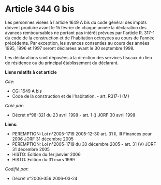 # Article 344 G bis

Les personnes visées à l'article 1649 A bis du code général des impôts doivent produire avant le 15 février de chaque année
la déclaration des avances remboursables ne portant pas intérêt prévues par l'article R. 317-1 du code de la construction et
de l'habitation octroyées au cours de l'année précédente. Par exception, les avances consenties au cours des années 1995,
1996 et 1997 seront déclarées avant le 30 septembre 1998.

Les déclarations sont déposées à la direction des services fiscaux du lieu de résidence ou du principal établissement du
déclarant.

**Liens relatifs à cet article**

_Cite_:

  - CGI 1649 A bis
  - Code de la construction et de l'habitation. - art. R317-1 (M)

_Créé par_:

  - Décret n°98-321 du 23 avril 1998 - art. 1 () JORF 30 avril 1998

**Liens**:

  - PEREMPTION: Loi n°2005-1719 2005-12-30 art. 31 II, III Finances pour 2006 JORF 31 décembre 2005
  - PEREMPTION: Loi n°2005-1719 du 30 décembre 2005 - art. 31 (V) JORF 31 décembre 2005
  - HISTO: Edition du 1er janvier 2006
  - HISTO: Edition du 31 mars 1999

_Codifié par_:

  - Décret n°2006-356 2006-03-24
